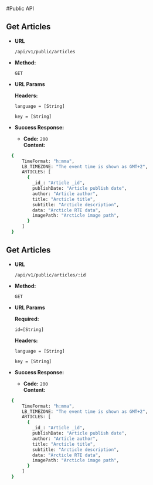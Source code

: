 #Public API

## Get Articles

* **URL**

  `/api/v1/public/articles`
* **Method:**

  `GET`
*  **URL Params**

   **Headers:**

   `language = [String]`

   `key = [String]`

* **Success Response:**

    * **Code:** `200` <br />
      **Content:**
```sh
  {  
      TimeFormat: "h:mma",
      LB_TIMEZONE: "The event time is shown as GMT+2",
      ARTICLES: [
        {
          _id_: "Article _id",
          publishDate: "Article publish date",
          author: "Article author",
          title: "Arcticle title",
          subtitle: "Arcticle description",
          data: "Arcticle RTE data",
          imagePath: "Arcticle image path",
        }
      ]  
  }
```

## Get Articles

* **URL**

  `/api/v1/public/articles/:id`
* **Method:**

  `GET`
*  **URL Params**

   **Required:**

   `id=[String]`

   **Headers:**

   `language = [String]`

   `key = [String]`

* **Success Response:**

    * **Code:** `200` <br />
      **Content:**
```sh
  {  
      TimeFormat: "h:mma",
      LB_TIMEZONE: "The event time is shown as GMT+2",
      ARTICLES: [
        {
          _id_: "Article _id",
          publishDate: "Article publish date",
          author: "Article author",
          title: "Arcticle title",
          subtitle: "Arcticle description",
          data: "Arcticle RTE data",
          imagePath: "Arcticle image path",
        }
      ]  
  }
```